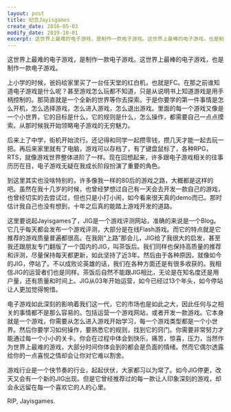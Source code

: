 ```yaml
---
layout: post
title: 纪念Jayisgames
create_date: 2016-05-03
modify_date: 2019-10-01
excerpt: 这世界上最难的电子游戏，是制作一款电子游戏。这世界上最棒的电子游戏，也是制作一款电子游戏。
--- 
```

这世界上最难的电子游戏，是制作一款电子游戏。这世界上最棒的电子游戏，也是制作一款电子游戏。

上小学的时候，爸妈给家里买了一台任天堂的红白机，也就是FC。在那之前谁知道电子游戏是什么呢？甚至游戏怎么玩都不知道，只是从说明书上知道游戏是用手柄控制的。那简直就是一个全新的世界等你去探索。于是你要学的第一件事情是怎么开机，怎么选择游戏，怎么进入游戏，怎么退出游戏。里面的每一个游戏又像是一个小世界，它的目标是什么，它的规则是什么，怎么操作，都需要自己一点点摸索。从那时候我开始领略电子游戏的无穷魅力。

后来上了中学，街机开始流行。还记得和同学一起攒零钱，攒几天才能一起去玩一把。再后来家里就有了电脑，游戏可以存档了，有了键盘鼠标了，各种RPG，RTS，就像游戏世界整体进阶了一样。现在回想起来，许多跟电子游戏相关的往事历历在目，电子游戏无疑在我成长阶段扮演了重要的角色。

到这里其实也没啥特别的，许多像我一样的80后的游戏之路，大概都是这样的吧。虽然在我十几岁的时候，也曾经梦想过自己有一天会去开发一款自己的游戏，也曾经切实的去尝试过，但也只是小打小闹，如今看来很天真的demo而已。那时估计我自己也没有想到，十年之后真的能踏上游戏开发的道路。

这里要说起Jayisgames了，JIG是一个游戏评测网站，准确的来说是一个Blog。它几乎每天都会发布一个游戏评测，大部分是在线Flash游戏。而它的特点就是它推荐的游戏质量普遍都很高。在我刚“上路”那会儿，JIG给了我很大的启发，甚至我还跟朋友专门翻版了一个国内的JIG，叫茶饭后。我们同样也保持高质量的推荐和评测，尽量保持每天都更新，如此坚持了近3年。然后由于各种原因，就像如今的JIG，停站了。不以成败论英雄的话，我们在各种方面还是有很多收获的。我相信JIG的运营者们也是同样。茶饭后自然不能跟JIG相比，无论是在知名度还是用户量，还有质量和时间上。JIG从03年开始运营，如今已经过13个年头，如今停站让人更加觉得惋惜。

电子游戏如此深刻的影响着我们这一代，它的市场也是如此之大，因此任何与之相关的事情都不是那么容易的。包括运营一个游戏网站，或者开发一款游戏。它本身就是一个游戏，你需要从怎么进入游戏开始学习，每一个游戏类型都是一个小世界。然后你要学习如何操作，要熟悉它的规则，找到它的窍门。你需要非常努力才能通过每一个小小的关卡。你会在过程中体会到快乐，痛苦，惊喜，压力，当然作为世界上最难的游戏，大部分时间你体会到的都会是负面的情绪。然而它偶尔透露给你的一点喜悦之情却会让你对它难以割舍。

游戏行业是一个快节奏的行业，起起伏伏，大家都习以为常了。如今JIG停更，改天又会有一个新的JIG出现。但是它曾经推荐过的每一款让人印象深刻的游戏，却会永远留在每一个喜欢它的人的心里。

RIP, Jayisgames.
